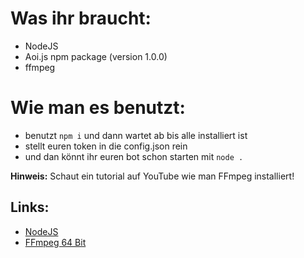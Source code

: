 # Was ihr braucht:
- NodeJS
- Aoi.js npm package (version 1.0.0)
- ffmpeg

# Wie man es benutzt:
- benutzt ```npm i``` und dann wartet ab bis alle installiert ist
- stellt euren token in die config.json rein
- und dan könnt ihr euren bot schon starten mit ```node .```

**Hinweis:**
Schaut ein tutorial auf YouTube wie man FFmpeg installiert!

## Links:
- [NodeJS](https://nodejs.org/dist/v14.15.5/node-v14.15.5-x64.msi)
- [FFmpeg 64 Bit](https://github.com/BtbN/FFmpeg-Builds/releases/download/autobuild-2021-02-23-12-33/ffmpeg-n4.3.2-win64-lgpl-4.3.zip)
